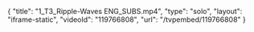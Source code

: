 {
    "title": "1_T3_Ripple-Waves ENG_SUBS.mp4",
    "type": "solo",
    "layout": "iframe-static",
    "videoId": "119766808",
    "url": "\/tvpembed\/119766808"
}